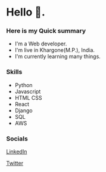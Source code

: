 # Hello 👋.

### Here is my Quick summary

* I'm a Web developer.
* I'm live in Khargone(M.P.), India.
* I'm currently learning many things.

### Skills 
- Python
- Javascript
- HTML CSS
- React
- Django
- SQL
- AWS


### Socials

[LinkedIn](https://www.linkedin.com/in/gajendrasinghdawar)

[Twitter]((https://twitter.com/Gajendrsinghdwr))

